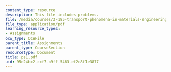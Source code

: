```yaml
---
content_type: resource
description: This file includes problems.
file: /media/courses/3-185-transport-phenomena-in-materials-engineering-fall-2003/95e24bc2ccf7b9ff5463ef2c8f1e3877_ps1.pdf
file_type: application/pdf
learning_resource_types:
- Assignments
ocw_type: OCWFile
parent_title: Assignments
parent_type: CourseSection
resourcetype: Document
title: ps1.pdf
uid: 95e24bc2-ccf7-b9ff-5463-ef2c8f1e3877
---
```

